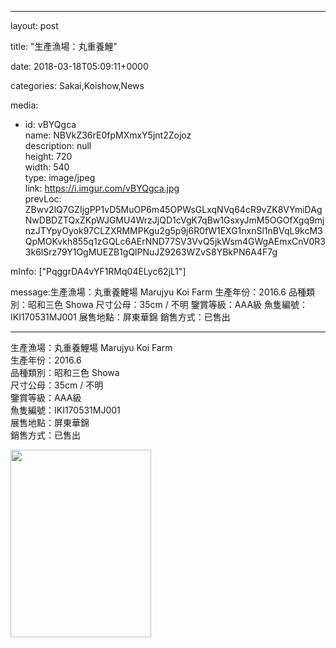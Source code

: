 
--- 

layout: post 

title:  "生產漁場：丸重養鯉" 

date:   2018-03-18T05:09:11+0000 

categories: Sakai,Koishow,News 

media:
  - id: vBYQgca<br />    name: NBVkZ36rE0fpMXmxY5jnt2Zojoz<br />    description: null<br />    height: 720<br />    width: 540<br />    type: image/jpeg<br />    link: https://i.imgur.com/vBYQgca.jpg<br />    prevLoc: ZBwv2lQ7GZIjgPP1vD5MuOP6m45OPWsGLxqNVq64cR9vZK8VYmiDAgNwDBDZTQxZKpWJGMU4WrzJjQD1cVgK7qBw1GsxyJmM5OGOfXgq9mjnzJTYpyOyok97CLZXRMMPKgu2g5p9j6R0fW1EXG1nxnSl1nBVqL9kcM3QpMOKvkh855q1zGQLc6AErNND77SV3VvQ5jkWsm4GWgAEmxCnV0R33k6lSrz79Y1OgMUEZB1gQlPNuJZ9263WZvS8YBkPN6A4F7g

mInfo: ["PqggrDA4vYF1RMq04ELyc62jL1"] 

message:生產漁場：丸重養鯉場 Marujyu Koi Farm
生產年份：2016.6
品種類別：昭和三色 Showa
尺寸公母：35cm / 不明
鑒賞等級：AAA級
魚隻編號：IKI170531MJ001
展售地點：屏東華錦
銷售方式：已售出


--- 

生產漁場：丸重養鯉場 Marujyu Koi Farm<br />生產年份：2016.6<br />品種類別：昭和三色 Showa<br />尺寸公母：35cm / 不明<br />鑒賞等級：AAA級<br />魚隻編號：IKI170531MJ001<br />展售地點：屏東華錦<br />銷售方式：已售出


<a href="https://i.imgur.com/vBYQgca.jpg"><img src="https://i.imgur.com/vBYQgca.jpg" height=300 width=225 /></a> 
 



